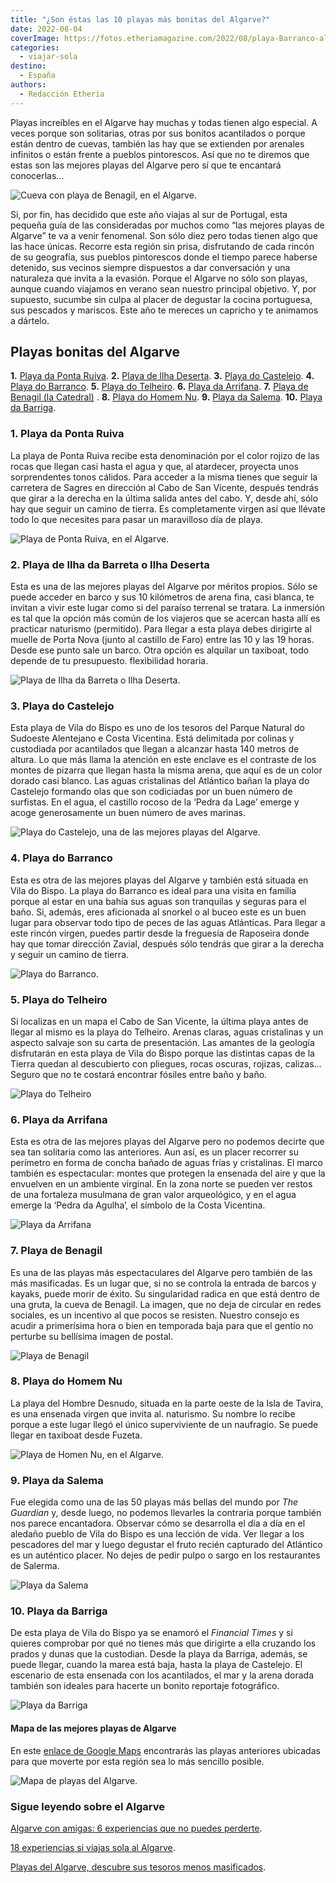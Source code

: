 ```yaml
---
title: "¿Son éstas las 10 playas más bonitas del Algarve?"
date: 2022-08-04
coverImage: https://fotos.etheriamagazine.com/2022/08/playa-Barranco-algarve.jpg
categories: 
  - viajar-sola
destino: 
  - España
authors: 
  - Redacción Etheria
---
```


Playas increíbles en el Algarve hay muchas y todas tienen algo especial. A veces porque 
son solitarias, otras por sus bonitos acantilados o porque están dentro de cuevas, 
también las hay que se extienden por arenales infinitos o están frente a pueblos 
pintorescos. Así que no te diremos que estas son las mejores playas del Algarve pero sí 
que te encantará conocerlas... 

![Cueva con playa de Benagil, en el Algarve.](https://fotos.etheriamagazine.com/2022/08/playa-cueva-benagil-algarve.jpg "Cueva con playa de Benagil, en el Algarve.")

Si, por fin, has decidido que este año viajas al sur de Portugal, esta pequeña guía de 
las consideradas por muchos como “las mejores playas de Algarve” te va a venir 
fenomenal. Son sólo diez pero todas tienen algo que las hace únicas. Recorre esta región 
sin prisa, disfrutando de cada rincón de su geografía, sus pueblos pintorescos donde el 
tiempo parece haberse detenido, sus vecinos siempre dispuestos a dar conversación y una 
naturaleza que invita a la evasión. Porque el Algarve no sólo son playas, aunque cuando 
viajamos en verano sean nuestro principal objetivo. Y, por supuesto, sucumbe sin culpa 
al placer de degustar la cocina portuguesa, sus pescados y mariscos. Este año te mereces 
un capricho y te animamos a dártelo. 

## Playas bonitas del Algarve

**1\.** [Playa da Ponta Ruiva](#ponta-ruiva). **2\.** [Playa de llha 
Deserta](#ilha-deserta). **3\.** [Playa do Castelejo](#playa-castelejo). **4.** [Playa 
do Barranco](#playa-barranco). **5\.** [Playa do Telheiro](#playa-telheiro). **6\.** [Playa 
da Arrifana](#playa-arrifana). **7\.** [Playa de Benagil (la Catedral)](#playa-benagil) 
. **8\.** [Playa do Homem Nu](#playa-homen). **9\.** [Playa da Salema](#playa-salema). 
**10\.** [Playa da Barriga](#playa-barriga). 

### 1\. Playa da Ponta Ruiva

La playa de Ponta Ruiva recibe esta denominación por el color rojizo de las rocas que 
llegan casi hasta el agua y que, al atardecer, proyecta unos sorprendentes tonos 
cálidos. Para acceder a la misma tienes que seguir la carretera de Sagres en dirección 
al Cabo de San Vicente, después tendrás que girar a la derecha en la última salida antes 
del cabo. Y, desde ahí, sólo hay que seguir un camino de tierra. Es completamente virgen 
así que llévate todo lo que necesites para pasar un maravilloso día de playa. 

![Playa de Ponta Ruiva, en el Algarve.](https://fotos.etheriamagazine.com/2022/08/playa-Ponta-Ruiva-algarve.jpg "Playa de Ponta Ruiva, en el Algarve.")

### 2\. Playa de Ilha da Barreta o Ilha Deserta 

Esta es una de las mejores playas del Algarve por méritos propios. Sólo se puede acceder 
en barco y sus 10 kilómetros de arena fina, casi blanca, te invitan a vivir este lugar 
como si del paraíso terrenal se tratara. La inmersión es tal que la opción más común de 
los viajeros que se acercan hasta allí es practicar naturismo (permitido). Para llegar a 
esta playa debes dirigirte al muelle de Porta Nova (junto al castillo de Faro) entre las 
10 y las 19 horas. Desde ese punto sale un barco. Otra opción es alquilar un taxiboat, 
todo depende de tu presupuesto. flexibilidad horaria. 

![Playa de Ilha da Barreta o Ilha Deserta.](https://fotos.etheriamagazine.com/2022/08/playa-isla-desierta-algarve.jpg "Playa de Ilha da Barreta o Ilha Deserta.")

### 3\. Playa do Castelejo 

Esta playa de Vila do Bispo es uno de los tesoros del Parque Natural do Sudoeste 
Alentejano e Costa Vicentina. Está delimitada por colinas y custodiada por acantilados 
que llegan a alcanzar hasta 140 metros de altura. Lo que más llama la atención en este 
enclave es el contraste de los montes de pizarra que llegan hasta la misma arena, que 
aquí es de un color dorado casi blanco. Las aguas cristalinas del Atlántico bañan la 
playa do Castelejo formando olas que son codiciadas por un buen número de surfistas. En 
el agua, el castillo rocoso de la ‘Pedra da Lage’ emerge y acoge generosamente un buen 
número de aves marinas. 

![Playa do Castelejo, una de las mejores playas del Algarve.](https://fotos.etheriamagazine.com/2022/08/playa-castelejo-algarve.jpg "Playa do Castelejo, una de las mejores playas del Algarve.")

### 4\. Playa do Barranco 

Esta es otra de las mejores playas del Algarve y también está situada en Vila do Bispo. 
La playa do Barranco es ideal para una visita en familia porque al estar en una bahía 
sus aguas son tranquilas y seguras para el baño. Si, además, eres aficionada al snorkel 
o al buceo este es un buen lugar para observar todo tipo de peces de las aguas 
Atlánticas. Para llegar a este rincón virgen, puedes partir desde la freguesía de 
Raposeira donde hay que tomar dirección Zavial, después sólo tendrás que girar a la 
derecha y seguir un camino de tierra. 

![Playa do Barranco.](https://fotos.etheriamagazine.com/2022/08/playa-Barranco-algarve.jpg "Playa do Barranco.")

### 5\. Playa do Telheiro

Si localizas en un mapa el Cabo de San Vicente, la última playa antes de llegar al mismo 
es la playa do Telheiro. Arenas claras, aguas cristalinas y un aspecto salvaje son su 
carta de presentación. Las amantes de la geología disfrutarán en esta playa de Vila do 
Bispo porque las distintas capas de la Tierra quedan al descubierto con pliegues, rocas 
oscuras, rojizas, calizas... Seguro que no te costará encontrar fósiles entre baño y 
baño. 

![Playa do Telheiro](https://fotos.etheriamagazine.com/2022/08/playa-Telheiro-algarve.jpg "Playa do Telheiro.")

### 6\. Playa da Arrifana

Esta es otra de las mejores playas del Algarve pero no podemos decirte que sea tan 
solitaria como las anteriores. Aun así, es un placer recorrer su perímetro en forma de 
concha bañado de aguas frías y cristalinas. El marco también es espectacular: montes que 
protegen la ensenada del aire y que la envuelven en un ambiente virginal. En la zona 
norte se pueden ver restos de una fortaleza musulmana de gran valor arqueológico, y en 
el agua emerge la ‘Pedra da Agulha’, el símbolo de la Costa Vicentina. 

![Playa da Arrifana](https://fotos.etheriamagazine.com/2022/08/playa-arrifana-algarve.jpg "Playa da Arrifana.")

### 7\. Playa de Benagil 

Es una de las playas más espectaculares del Algarve pero también de las más masificadas. 
Es un lugar que, si no se controla la entrada de barcos y kayaks, puede morir de éxito. 
Su singularidad radica en que está dentro de una gruta, la cueva de Benagil. La imagen, 
que no deja de circular en redes sociales, es un incentivo al que pocos se resisten. 
Nuestro consejo es acudir a primerísima hora o bien en temporada baja para que el gentío 
no perturbe su bellísima imagen de postal. 

![Playa de Benagil](https://fotos.etheriamagazine.com/2022/08/playa-Benagil-algarve.jpg "Playa de Benagil.")

### 8\. Playa do Homem Nu

La playa del Hombre Desnudo, situada en la parte oeste de la Isla de Tavira, es una 
ensenada virgen que invita al. naturismo. Su nombre lo recibe porque a este lugar llegó 
el único superviviente de un naufragio. Se puede llegar en taxiboat desde Fuzeta. 

![Playa de Homen Nu, en el Algarve.](https://fotos.etheriamagazine.com/2022/08/playa-Homem-Nu-algarve.jpg "Playa de Homen Nu, en el Algarve.")

### 9\. Playa da Salema

Fue elegida como una de las 50 playas más bellas del mundo por _The Guardian_ y, desde 
luego, no podemos llevarles la contraria porque también nos parece encantadora. Observar 
cómo se desarrolla el día a día en el aledaño pueblo de Vila do Bispo es una lección de 
vida. Ver llegar a los pescadores del mar y luego degustar el fruto recién capturado del 
Atlántico es un auténtico placer. No dejes de pedir pulpo o sargo en los restaurantes de 
Salerma. 

![Playa da Salema](https://fotos.etheriamagazine.com/2022/08/playa-Salema-algarve.jpg "Playa da Salema.")

### 10\. Playa da Barriga 

De esta playa de Vila do Bispo ya se enamoró el _Financial Times_ y si quieres comprobar 
por qué no tienes más que dirigirte a ella cruzando los prados y dunas que la custodian. 
Desde la playa da Barriga, además, se puede llegar, cuando la marea está baja, hasta la 
playa de Castelejo. El escenario de esta ensenada con los acantilados, el mar y la arena 
dorada también son ideales para hacerte un bonito reportaje fotográfico. 

![Playa da Barriga](https://fotos.etheriamagazine.com/2022/08/playa-Barriga-algarve.jpg "Playa da Barriga.")

#### Mapa de las mejores playas de Algarve

En este [enlace de Google Maps](https://goo.gl/maps/GN57dEvdNHtPzXfC9) encontrarás las 
playas anteriores ubicadas para que moverte por esta región sea lo más sencillo posible. 

![Mapa de playas del Algarve.](https://fotos.etheriamagazine.com/2022/08/mapa-playas-algarve.jpg "Mapa de playas del Algarve (haz click en el enlace superior.")

### Sigue leyendo sobre el Algarve

[Algarve con amigas: 6 experiencias que no puedes 
perderte](https://etheriamagazine.com/2021/10/07/planes-imprescindibles-algarve-con-amigas/). 

[18 experiencias si viajas sola al 
Algarve](https://etheriamagazine.com/2020/08/07/18-experiencias-si-viajas-sola-al-algarve/). 

[Playas del Algarve, descubre sus tesoros menos 
masificados](https://etheriamagazine.com/2020/06/19/viajar-sola-playas-tranquilas-para-disfrutar-del-algarve/).

